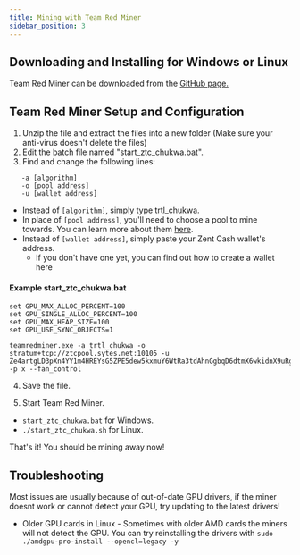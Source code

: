 ```yaml
---
title: Mining with Team Red Miner
sidebar_position: 3
---
```


## Downloading and Installing for Windows or Linux

Team Red Miner can be downloaded from the [GitHub page.](https://github.com/todxx/teamredminer/releases)

## Team Red Miner Setup and Configuration

1. Unzip the file and extract the files into a new folder (Make sure your anti-virus doesn't delete the files)
2. Edit the batch file named "start_ztc_chukwa.bat".
3. Find and change the following lines:

```
   -a [algorithm]
   -o [pool address]
   -u [wallet address]
```

  - Instead of `[algorithm]`, simply type trtl_chukwa.
  - In place of `[pool address]`, you'll need to choose a pool to mine towards. You can learn more about them [here](../pools). 
  - Instead of `[wallet address]`, simply paste your Zent Cash wallet's address.
    - If you don't have one yet, you can find out how to create a wallet here

#### Example start_ztc_chukwa.bat
``` 
set GPU_MAX_ALLOC_PERCENT=100
set GPU_SINGLE_ALLOC_PERCENT=100
set GPU_MAX_HEAP_SIZE=100
set GPU_USE_SYNC_OBJECTS=1

teamredminer.exe -a trtl_chukwa -o stratum+tcp://ztcpool.sytes.net:10105 -u Ze4artgLD3pXn4YY1m4HREYsG5ZPE5dew5kxmuY6WtRa3tdAhnGgbqD6dtmX6wkidnX9uRgdtQsf1bvYoFhZjsvp1fUWd9Pqh -p x --fan_control
```    

4. Save the file.

5. Start Team Red Miner.
  * `start_ztc_chukwa.bat` for Windows.
  * `./start_ztc_chukwa.sh` for Linux.

That's it! You should be mining away now!

## Troubleshooting
Most issues are usually because of out-of-date GPU drivers, if the miner doesnt work or cannot detect your GPU, try updating to the latest drivers!

* Older GPU cards in Linux - Sometimes with older AMD cards the miners will not detect the GPU. You can try reinstalling the drivers with `sudo ./amdgpu-pro-install --opencl=legacy -y`  
